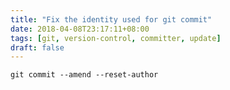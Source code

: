 ```yaml
---
title: "Fix the identity used for git commit"
date: 2018-04-08T23:17:11+08:00
tags: [git, version-control, committer, update]
draft: false
---
```


```
git commit --amend --reset-author
```
